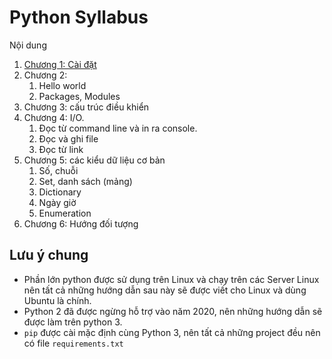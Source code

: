 # Python Syllabus

Nội dung


1. [Chương 1: Cài đặt](chap_01/README.md)
1. Chương 2:
    1. Hello world
    1. Packages, Modules
1. Chương 3: cấu trúc điều khiển
1. Chương 4: I/O.
    1. Đọc từ command line và in ra console.
    1. Đọc và ghi file
    1. Đọc từ link
1. Chương 5: các kiểu dữ liệu cơ bản
    1. Số, chuỗi
    1. Set, danh sách (mảng)
    1. Dictionary
    1. Ngày giờ
    1. Enumeration
1. Chương 6: Hướng đối tượng


## Lưu ý chung

- Phần lớn python được sử dụng trên Linux và chạy trên các Server Linux nên tất cả những hướng dẫn sau này sẽ được viết cho Linux và dùng Ubuntu là chính.
- Python 2 đã được ngừng hỗ trợ vào năm 2020, nên những hướng dẫn sẽ được làm trên python 3.
- `pip` được cài mặc định cùng Python 3, nên tất cả những project đều nên có file `requirements.txt`